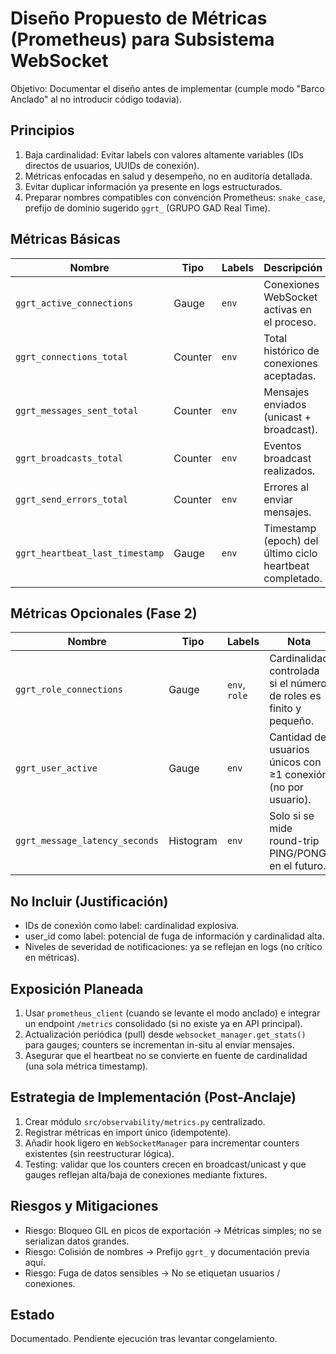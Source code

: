 # Diseño Propuesto de Métricas (Prometheus) para Subsistema WebSocket

Objetivo: Documentar el diseño antes de implementar (cumple modo "Barco Anclado" al no introducir código todavía).

## Principios

1. Baja cardinalidad: Evitar labels con valores altamente variables (IDs directos de usuarios, UUIDs de conexión).
2. Métricas enfocadas en salud y desempeño, no en auditoría detallada.
3. Evitar duplicar información ya presente en logs estructurados.
4. Preparar nombres compatibles con convención Prometheus: `snake_case`, prefijo de dominio sugerido `ggrt_` (GRUPO GAD Real Time).

## Métricas Básicas

| Nombre | Tipo | Labels | Descripción |
|--------|------|--------|-------------|
| `ggrt_active_connections` | Gauge | `env` | Conexiones WebSocket activas en el proceso. |
| `ggrt_connections_total` | Counter | `env` | Total histórico de conexiones aceptadas. |
| `ggrt_messages_sent_total` | Counter | `env` | Mensajes enviados (unicast + broadcast). |
| `ggrt_broadcasts_total` | Counter | `env` | Eventos broadcast realizados. |
| `ggrt_send_errors_total` | Counter | `env` | Errores al enviar mensajes. |
| `ggrt_heartbeat_last_timestamp` | Gauge | `env` | Timestamp (epoch) del último ciclo heartbeat completado. |

## Métricas Opcionales (Fase 2)

| Nombre | Tipo | Labels | Nota |
|--------|------|--------|------|
| `ggrt_role_connections` | Gauge | `env`, `role` | Cardinalidad controlada si el número de roles es finito y pequeño. |
| `ggrt_user_active` | Gauge | `env` | Cantidad de usuarios únicos con ≥1 conexión (no por usuario). |
| `ggrt_message_latency_seconds` | Histogram | `env` | Solo si se mide round-trip PING/PONG en el futuro. |

## No Incluir (Justificación)

- IDs de conexión como label: cardinalidad explosiva.
- user_id como label: potencial de fuga de información y cardinalidad alta.
- Niveles de severidad de notificaciones: ya se reflejan en logs (no crítico en métricas).

## Exposición Planeada

1. Usar `prometheus_client` (cuando se levante el modo anclado) e integrar un endpoint `/metrics` consolidado (si no existe ya en API principal).
2. Actualización periódica (pull) desde `websocket_manager.get_stats()` para gauges; counters se incrementan in-situ al enviar mensajes.
3. Asegurar que el heartbeat no se convierte en fuente de cardinalidad (una sola métrica timestamp).

## Estrategia de Implementación (Post-Anclaje)

1. Crear módulo `src/observability/metrics.py` centralizado.
2. Registrar métricas en import único (idempotente).
3. Añadir hook ligero en `WebSocketManager` para incrementar counters existentes (sin reestructurar lógica).
4. Testing: validar que los counters crecen en broadcast/unicast y que gauges reflejan alta/baja de conexiones mediante fixtures.

## Riesgos y Mitigaciones

- Riesgo: Bloqueo GIL en picos de exportación → Métricas simples; no se serializan datos grandes.
- Riesgo: Colisión de nombres → Prefijo `ggrt_` y documentación previa aquí.
- Riesgo: Fuga de datos sensibles → No se etiquetan usuarios / conexiones.

## Estado

Documentado. Pendiente ejecución tras levantar congelamiento.
